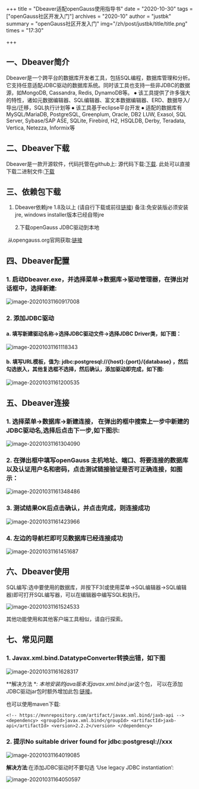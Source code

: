 +++
title = "Dbeaver适配openGauss使用指导书"
date = "2020-10-30"
tags = ["openGauss社区开发入门"]
archives = "2020-10"
author = "justbk"
summary = "openGauss社区开发入门"
img="/zh/post/justbk/title/title.png"
times = "17:30"

+++

## 一、Dbeaver简介

Dbeaver是一个跨平台的数据库开发者工具，包括SQL编程，数据库管理和分析。它支持任意适配JDBC驱动的数据库系统。同时该工具也支持一些非JDBC的数据源，如MongoDB, Cassandra, Redis, DynamoDB等。
⦁	该工具提供了许多强大的特性，诸如元数据编辑器、SQL编辑器、富文本数据编辑器、ERD、数据导入/导出/迁移，SQL执行计划等
⦁	该工具基于eclipse平台开发
⦁	适配的数据库有MySQL/MariaDB, PostgreSQL, Greenplum, Oracle, DB2 LUW, Exasol, SQL Server, Sybase/SAP ASE, SQLite, Firebird, H2, HSQLDB, Derby, Teradata, Vertica, Netezza, Informix等

## 二、Dbeaver下载

  Dbeaver是一款开源软件，代码托管在github上:
源代码下载:[下载](https://github.com/dbeaver/dbeaver). 
此处可以直接下载二进制文件:[下载](https://github.com/dbeaver/dbeaver/releases)

## 三、依赖包下载

1. Dbeaver依赖jre 1.8及以上 (请自行下载或前往[链接](https://adoptopenjdk.net/?variant=openjdk8&jvmVariant=hotspot))
    备注:免安装版必须安装jre, windows installer版本已经自带jre

   2.下载openGauss JDBC驱动到本地

​      从opengauss.org官网获取:[链接](https://opengauss.org/zh/download.html)

## 四、Dbeaver配置

### 1. 启动Dbeaver.exe，并选择菜单->数据库->驱动管理器，在弹出对话框中，选择新建:

![image-20201031160917008](../img/驱动器管理.png "驱动器管理")

### 2. 添加JDBC驱动
#### a. 填写新建驱动名称->选择JDBC驱动文件->选择JDBC Driver类，如下图：

![image-20201031161118343](../img/JDBC_Driver驱动.png "JDBC_Driver驱动")

#### b. 填写URL模板，值为: jdbc:postgresql://{host}:{port}/{database} ，然后勾选嵌入，其他复选框不选择，然后确认，添加驱动即完成，如下图:

![image-20201031161200535](../img/url模板.png "url模板")

## 五、Dbeaver连接

### 1. 选择菜单->数据库->新建连接， 在弹出的框中搜索上一步中新建的JDBC驱动名,选择后点击下一步,如下图示:

![image-20201031161304090](../img/新建连接.png "新建连接")

### 2. 在弹出框中填写openGauss 主机地址、端口、将要连接的数据库以及认证用户名和密码，点击测试链接验证是否可正确连接，如图示：

![image-20201031161348486](../img/通用JDBC连接设置.png "通用JDBC连接设置")

### 3. 测试结果OK后点击确认，并点击完成，则连接成功

![image-20201031161423966](../img/测试连接成功.png "测试连接成功")

### 4. 左边的导航栏即可见数据库已经连接成功

![image-20201031161451687](../img/数据库连接成功.png "数据库连接成功")

## 六、Dbeaver使用

SQL编写:选中要使用的数据库，并按下F3(或使用菜单->SQL编辑器->SQL编辑器)即可打开SQL编写器，可以在编辑器中编写SQL和执行。

![image-20201031161524533](../img/SQL编辑.png "SQL编辑")

其他功能使用和其他客户端工具相似，请自行探索。

## 七、常见问题

### 1. Javax.xml.bind.DatatypeConverter转换出错，如下图

![image-20201031161628317](../img/converter转换出错.png "converter转换出错")

**解决方法 **: 本地安装的java版本无javax.xml.bind*.jar这个包， 可以在添加JDBC驱动jar包时额外增加此包:[链接](https://mvnrepository.com/artifact/javax.xml.bind/jaxb-api/2.2.2)。

也可以使用maven下载:

`<!-- https://mvnrepository.com/artifact/javax.xml.bind/jaxb-api -->
<dependency>
    <groupId>javax.xml.bind</groupId>
    <artifactId>jaxb-api</artifactId>
    <version>2.2.2</version>
</dependency>`

### 2. 提示No suitable driver found for jdbc:postgresql://xxx

![image-20201031164019085](../img/NoSuiteDriver.png "NoSuiteDriver")

**解决方法**:在添加JDBC驱动时不要勾选 ‘Use legacy JDBC instantiation’:

![image-20201031164050597](../img/不要勾选legacy_jdbc.png "不要勾选legacy_jdbc")
